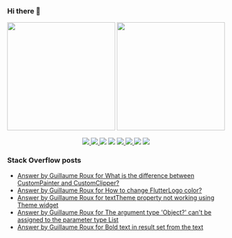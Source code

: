 ### Hi there 👋

<p align="left">
 <a>
  <img height="250em" src="https://github-readme-stats.vercel.app/api?username=TesteurManiak&theme=tokyonight" />
  <a href="https://stackoverflow.com/users/9942346/testeur-maniak">
   <img height="250em" src="https://github-readme-stackoverflow.vercel.app/?userID=9942346&theme=dark" />
  </a>
 </a>
</p>

<p align="center">
 <a href="https://pub.dev/publishers/rouxguillau.me/packages">
  <img src="https://img.shields.io/badge/dart-%230175C2.svg?&style=for-the-badge&logo=dart&logoColor=white"/>
 </a>
 <a href="https://pub.dev/publishers/rouxguillau.me/packages">
  <img src="https://img.shields.io/badge/Flutter%20-%2302569B.svg?&style=for-the-badge&logo=Flutter&logoColor=white" />
 </a>
 <img src="https://img.shields.io/badge/swift-%23FA7343.svg?&style=for-the-badge&logo=swift&logoColor=white"/>
 <img src="https://img.shields.io/badge/git%20-%23F05033.svg?&style=for-the-badge&logo=git&logoColor=white"/>
 <a href="https://gitlab.com/G_Roux">
  <img src="https://img.shields.io/badge/gitlab%20-%23181717.svg?&style=for-the-badge&logo=gitlab&logoColor=white"/>
 </a>
 <a href="https://github.com/TesteurManiak">
  <img src="https://img.shields.io/badge/github%20-%23121011.svg?&style=for-the-badge&logo=github&logoColor=white"/>
 </a>
 <img src="https://img.shields.io/badge/firebase%20-%23039BE5.svg?&style=for-the-badge&logo=firebase"/>
 <a href="https://www.linkedin.com/in/guillaume2-roux/">
  <img src="https://img.shields.io/badge/linkedin%20-%230077B5.svg?&style=for-the-badge&logo=linkedin&logoColor=white"/>
 </a>
</p>

### Stack Overflow posts

<!-- STACKOVERFLOW:START -->
- [Answer by Guillaume Roux for What is the difference between CustomPainter and CustomClipper?](https://stackoverflow.com/questions/55704331/what-is-the-difference-between-custompainter-and-customclipper/69135838#69135838)
- [Answer by Guillaume Roux for How to change FlutterLogo color?](https://stackoverflow.com/questions/64094897/how-to-change-flutterlogo-color/69134765#69134765)
- [Answer by Guillaume Roux for textTheme property not working using Theme widget](https://stackoverflow.com/questions/69019872/texttheme-property-not-working-using-theme-widget/69133908#69133908)
- [Answer by Guillaume Roux for The argument type 'Object?' can't be assigned to the parameter type List](https://stackoverflow.com/questions/69129445/the-argument-type-object-cant-be-assigned-to-the-parameter-type-list/69129537#69129537)
- [Answer by Guillaume Roux for Bold text in result set from the text](https://stackoverflow.com/questions/69128357/bold-text-in-result-set-from-the-text/69129443#69129443)
<!-- STACKOVERFLOW:END -->
